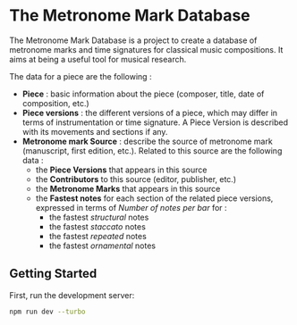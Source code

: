 # The Metronome Mark Database

The Metronome Mark Database is a project to create a database of metronome marks and time signatures for classical music compositions. It aims at being a useful tool for musical research.

The data for a piece are the following :
- **Piece** : basic information about the piece (composer, title, date of composition, etc.)
- **Piece versions** : the different versions of a piece, which may differ in terms of instrumentation or time signature. A Piece Version is described with its movements and sections if any.
- **Metronome mark Source** : describe the source of metronome mark (manuscript, first edition, etc.). Related to this source are the following data :
  - the **Piece Versions** that appears in this source
  - the **Contributors** to this source (editor, publisher, etc.)
  - the **Metronome Marks** that appears in this source
  - the **Fastest notes** for each section of the related piece versions, expressed in terms of _Number of notes per bar_ for :
    - the fastest _structural_ notes
    - the fastest _staccato_ notes
    - the fastest _repeated_ notes
    - the fastest _ornamental_ notes

## Getting Started

First, run the development server:

```bash
npm run dev --turbo
```
